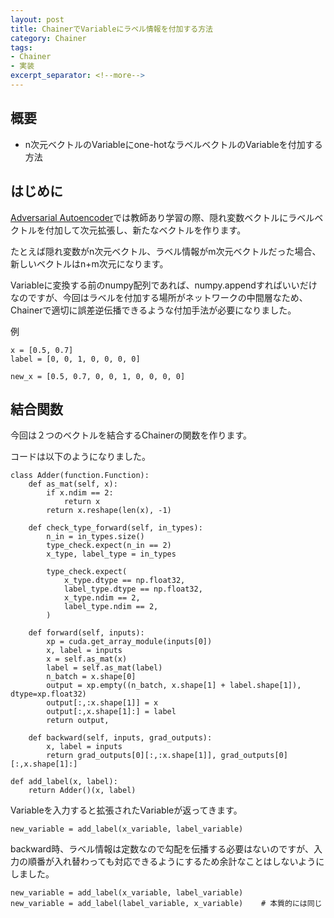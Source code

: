 ```yaml
---
layout: post
title: ChainerでVariableにラベル情報を付加する方法
category: Chainer
tags:
- Chainer
- 実装
excerpt_separator: <!--more-->
---
```


## 概要

- n次元ベクトルのVariableにone-hotなラベルベクトルのVariableを付加する方法

<!--more-->

## はじめに

[Adversarial Autoencoder](/2016/02/22/adversarial-autoencoder/)では教師あり学習の際、隠れ変数ベクトルにラベルベクトルを付加して次元拡張し、新たなベクトルを作ります。

たとえば隠れ変数がn次元ベクトル、ラベル情報がm次元ベクトルだった場合、新しいベクトルはn+m次元になります。

Variableに変換する前のnumpy配列であれば、numpy.appendすればいいだけなのですが、今回はラベルを付加する場所がネットワークの中間層なため、Chainerで適切に誤差逆伝播できるような付加手法が必要になりました。

例

```
x = [0.5, 0.7]
label = [0, 0, 1, 0, 0, 0, 0]
```

```
new_x = [0.5, 0.7, 0, 0, 1, 0, 0, 0, 0]
```

## 結合関数

今回は２つのベクトルを結合するChainerの関数を作ります。

コードは以下のようになりました。

```
class Adder(function.Function):
	def as_mat(self, x):
		if x.ndim == 2:
			return x
		return x.reshape(len(x), -1)
		
	def check_type_forward(self, in_types):
		n_in = in_types.size()
		type_check.expect(n_in == 2)
		x_type, label_type = in_types

		type_check.expect(
			x_type.dtype == np.float32,
			label_type.dtype == np.float32,
			x_type.ndim == 2,
			label_type.ndim == 2,
		)

	def forward(self, inputs):
		xp = cuda.get_array_module(inputs[0])
		x, label = inputs
		x = self.as_mat(x)
		label = self.as_mat(label)
		n_batch = x.shape[0]
		output = xp.empty((n_batch, x.shape[1] + label.shape[1]), dtype=xp.float32)
		output[:,:x.shape[1]] = x
		output[:,x.shape[1]:] = label
		return output,

	def backward(self, inputs, grad_outputs):
		x, label = inputs
		return grad_outputs[0][:,:x.shape[1]], grad_outputs[0][:,x.shape[1]:]

def add_label(x, label):
	return Adder()(x, label)
```

Variableを入力すると拡張されたVariableが返ってきます。

```
new_variable = add_label(x_variable, label_variable)
```

backward時、ラベル情報は定数なので勾配を伝播する必要はないのですが、入力の順番が入れ替わっても対応できるようにするため余計なことはしないようにしました。

```
new_variable = add_label(x_variable, label_variable)
new_variable = add_label(label_variable, x_variable)	# 本質的には同じ
```